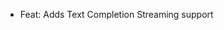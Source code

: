 <!-- The pattern we follow here is to keep the changelog for the latest version -->
<!-- Old changelogs are automatically attached to the GitHub releases -->

- Feat: Adds Text Completion Streaming support